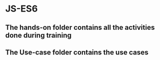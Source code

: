 # JS-ES6
## The hands-on folder contains all the activities done during training
## The Use-case folder contains the use cases

